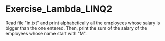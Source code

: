 # Exercise_Lambda_LINQ2

Read file "in.txt" and print alphabetically all the employees whose salary is bigger than the one entered. Then, print the sum of the salary of the employees whose name start with "M".
